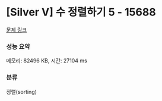 # [Silver V] 수 정렬하기 5 - 15688 

[문제 링크](https://www.acmicpc.net/problem/15688) 

### 성능 요약

메모리: 82496 KB, 시간: 27104 ms

### 분류

정렬(sorting)


